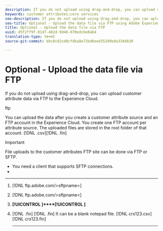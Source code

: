 ```yaml
---
description: If you do not upload using drag-and-drop, you can upload customer attribute data via FTP to the Experience Cloud.
keywords: customer attributes;core services
seo-description: If you do not upload using drag-and-drop, you can upload customer attribute data via FTP to the Experience Cloud.
seo-title: Optional - Upload the data file via FTP using Adobe Experience Cloud
title: Optional - Upload the data file via FTP
uuid: d5f2ff9f-01d7-482d-9d46-070edc6e8ab4
translation-type: tm+mt
source-git-commit: bbc0c82cd8cfdba8e72bd0aed35289eda334db30

---
```


# Optional - Upload the data file via FTP

If you do not upload using drag-and-drop, you can upload customer attribute data via FTP to the Experience Cloud.

ftp

You can upload the data after you create a customer attribute source and an FTP account in the Experience Cloud. You create one FTP account per attribute source. The uploaded files are stored in the root folder of that account. [!DNL  .csv][!DNL  .fin]

>[!IMPORTANT]
>
>[](tables.md)



File uploads to the customer attributes FTP site can be done via FTP or SFTP.

* You need a client that supports SFTP connections.
* [](https://marketing.adobe.com/resources/help/en_US/whitepapers/ftp/?f=ftp_sftp_cert_auth)

****

1. [](tables.md)

   [!DNL  ftp.adobe.com/>sftpname<]

1. [](tables.md)
[!DNL  ftp.adobe.com/>sftpname<]

1. **[!UICONTROL ]****[!UICONTROL ]**

1. [!DNL  .fin]
[!DNL  .fin] It can be a blank notepad file. [!DNL  crs123.csv][!DNL  crs123.fin]

   ****

   [](tables.md)
